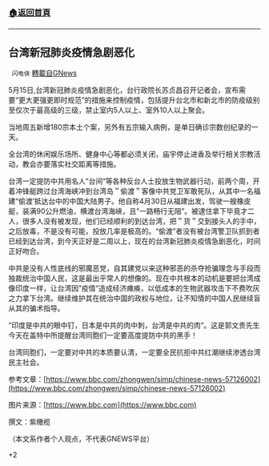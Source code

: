 ###  [:house:返回首頁](https://github.com/ourhimalayas/txt)
---

## 台湾新冠肺炎疫情急剧恶化
` 闪电侠` [轉載自GNews](https://gnews.org/zh-hans/1246386/)

5月15日,台湾新冠肺炎疫情急剧恶化，台行政院长苏贞昌召开记者会，宣布需要“更大更强更即时规范”的措施来控制疫情，包括提升台北市和新北市的防疫级别至仅次于最高级的三级，禁止室内5人以上、室外10人以上聚会。

当地周五新增180宗本土个案，另外有五宗输入病例，是单日确诊宗数创纪录的一天。

全台湾的休闲娱乐场所、健身中心等都必须关闭，庙宇停止进香及举行相关宗教活动，教会亦要落实社交距离等措施。

台湾一定提防中共用名人”台间“等各种反台人士投放生物武器行动，前两个周，开着冲锋艇跨过台湾海峡冲到台湾岛＂偷渡＂客像中共党卫军敢死队，从其中一名福建“偷渡’抵达台中的中国大陆男子。他自称4月30日从福建出发，驾驶一艘橡皮艇，装满90公升燃油，横渡台湾海峡，且”一路畅行无阻”。被逮住拿下毕竟才二人，很多人没有被发现，他们已经顺利的到达台湾，把＂货＂交到接头人的手中，之后放毒，不是没有可能，投放几率是极高的。“偷渡”者没有被台湾警卫队抓到者已经到达台湾，到今天正好是二周以上，现在的台湾新冠肺炎疫情急剧恶化，时间正好吻合。

中共是没有人性底线的邪魔恶党，自其建党以来这种邪恶的杀夺抢骗理念与手段而独裁统治中国人民，这是最出乎常人的想像的。现在中共根本的动机是要把台湾成像印度一样，让台湾因”疫情“造成经济瘫痪，以低成本的生物武器攻击下不费吹灰之力拿下台湾。继续维护其在统治中国的政权与地位，让不知情的中国人民继续盲从其的骗术指导。

”印度是中共的眼中钉，日本是中共的肉中刺，台湾是中共的肉“。这是郭文贵先生今天在盖特中所提醒台湾同胞们一定要高度提防中共的黑手！

台湾同胞们，一定要对中共的本质要认清，一定要全民抗拒中共红潮继续渗透台湾民主社会。

参考文章：[https://www.bbc.com/zhongwen/simp/chinese-news-57126002](https://www.bbc.com/zhongwen/simp/chinese-news-57126002)

图片来源：[https://www.bbc.com](https://www.bbc.com)

撰文：紫橄榄

（本文系作者个人观点，不代表GNEWS平台）

+2
